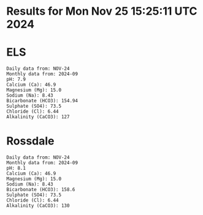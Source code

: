 # Results for Mon Nov 25 15:25:11 UTC 2024
# ELS
```
Daily data from: NOV-24
Monthly data from: 2024-09
pH: 7.9
Calcium (Ca): 46.9
Magnesium (Mg): 15.0
Sodium (Na): 8.43
Bicarbonate (HCO3): 154.94
Sulphate (SO4): 73.5
Chloride (Cl): 6.44
Alkalinity (CaCO3): 127
```
# Rossdale
```
Daily data from: NOV-24
Monthly data from: 2024-09
pH: 8.1
Calcium (Ca): 46.9
Magnesium (Mg): 15.0
Sodium (Na): 8.43
Bicarbonate (HCO3): 158.6
Sulphate (SO4): 73.5
Chloride (Cl): 6.44
Alkalinity (CaCO3): 130
```
